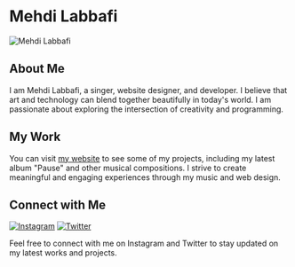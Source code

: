 # Mehdi Labbafi

![Mehdi Labbafi](https://th.bing.com/th/id/OIG4.9sd_bv7D6dhLBJ5ChkVf?w=1024&h=1024&rs=1&pid=ImgDetMain)

## About Me

I am Mehdi Labbafi, a singer, website designer, and developer. I believe that art and technology can blend together beautifully in today's world. I am passionate about exploring the intersection of creativity and programming.

## My Work

You can visit [my website](https://mehdilabbafi.github.io/index.html) to see some of my projects, including my latest album "Pause" and other musical compositions. I strive to create meaningful and engaging experiences through my music and web design.

## Connect with Me

[![Instagram](https://www.edigitalagency.com.au/wp-content/uploads/small-Instagram-logo-black-glyph.png)](https://www.instagram.com/mehdilabbafi/)
[![Twitter](https://pngimg.com/uploads/twitter/small/twitter_PNG1.png)](https://twitter.com/mehdi_labbafi)

Feel free to connect with me on Instagram and Twitter to stay updated on my latest works and projects.
